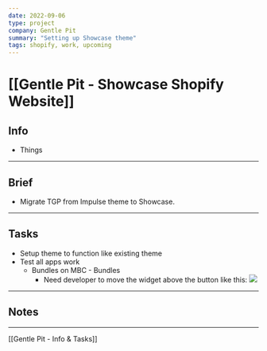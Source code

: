 ```yaml
---
date: 2022-09-06
type: project
company: Gentle Pit
summary: "Setting up Showcase theme"
tags: shopify, work, upcoming
---
```


# [[Gentle Pit - Showcase  Shopify Website]]


## Info
- Things

---

## Brief
- Migrate TGP from Impulse theme to Showcase.

---

## Tasks
- Setup theme to function like existing theme
- Test all apps work
	- Bundles on MBC - Bundles 
		- Need developer to move the widget above the button like this:
		  ![](https://media.cleanshot.cloud/media/39592/kGXdDA4INQdeYkd5xmERoMvQl5waPPYc9trhsWHS.jpeg?Expires=1662566920&Signature=cnT6E-sXhVYyknx0McvAjRlcXeRjl36F5XZNBZZBRxjqw4w-5fCaujNIHYNmov2glOb-ZCgarg7vpFvpZ8Qbr6gVCP64RadsjAjbJpfJT5KceqErOGepfQbuKPbu05tjYy7kgRToptNnucaaVc71tKAgorI5wDIvMOLWgbIllnB8BEWwyasEFaXkaSYSjCBJup3KOhKhqSh-r4Uv2m6r9RUrRL3EWkKKEycq35RhGrLQEXeroV5ugp60GsbogeVvR6bOIxuFsC5De-z2JnIM~sOSc9pY65ippevcn7qi8eaqdJ5PrlbRFTWQtVuhbe-pJE93TdlDmEu-EF3HPbcJXA__&Key-Pair-Id=K269JMAT9ZF4GZ)

[](https://cleanshot.com/?ref=cloud)

---

## Notes


---
[[Gentle Pit - Info & Tasks]]